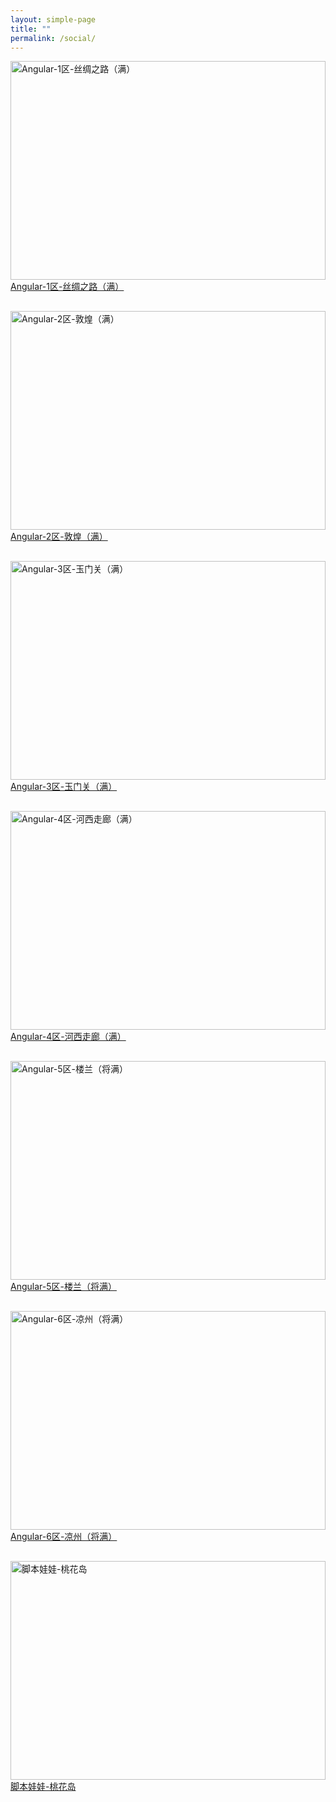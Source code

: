 ```yaml
---
layout: simple-page
title: ""
permalink: /social/
---
```

<div class="row">
  <div class="col-xs-6 col-md-3">
    <div class="thumbnail" style="padding-bottom:30px;">
      <img style="height: 350px; width: 100%; display: block;" src="{{ "/assets/img/qq/1.jpg" | relative_url }}" alt="Angular-1区-丝绸之路（满）"/>
      <div class="caption">
        <a target="_blank" href="//shang.qq.com/wpa/qunwpa?idkey=8db5ed802cbddbf6432d7ba7dc4f2a316be020442491eb41cbfb1a12434e8cc7"><i class="fa fa-qq" aria-hidden="true"></i> Angular-1区-丝绸之路（满）</a>
      </div>
    </div>
  </div>
  <div class="col-xs-6 col-md-3">
    <div class="thumbnail" style="padding-bottom:30px;">
      <img style="height: 350px; width: 100%; display: block;" src="{{ "/assets/img/qq/2.jpg" | relative_url }}" alt="Angular-2区-敦煌（满）"/>
      <div class="caption">
        <a target="_blank" href="//shang.qq.com/wpa/qunwpa?idkey=cbfcd79e7e90939b0e2c519f475fac4792985ce2abc5ad45ec5e06ffcfe944dd"><i class="fa fa-qq" aria-hidden="true"></i> Angular-2区-敦煌（满）</a>
      </div>
    </div>
  </div>
  <div class="col-xs-6 col-md-3">
    <div class="thumbnail" style="padding-bottom:30px;">
      <img style="height: 350px; width: 100%; display: block;" src="{{ "/assets/img/qq/3.jpg" | relative_url }}" alt="Angular-3区-玉门关（满）"/>
      <div class="caption">
        <a target="_blank" href="//shang.qq.com/wpa/qunwpa?idkey=639229c8b6ad0c3a9a8f381dddf5d7785780b20d8c37eb25c91ac73ea7d37a5f"><i class="fa fa-qq" aria-hidden="true"></i> Angular-3区-玉门关（满）</a>
      </div>
    </div>
  </div>
  <div class="col-xs-6 col-md-3">
    <div class="thumbnail" style="padding-bottom:30px;">
      <img style="height: 350px; width: 100%; display: block;" src="{{ "/assets/img/qq/4.jpg" | relative_url }}" alt="Angular-4区-河西走廊（满）"/>
      <div class="caption">
         <a target="_blank" href="//shang.qq.com/wpa/qunwpa?idkey=12add102af3f67910bdc0de753dee10ebada08ab485af7e38f4dfa0ee27476f7"><i class="fa fa-qq" aria-hidden="true"></i> Angular-4区-河西走廊（满）</a>
      </div>
    </div>
  </div>
  <div class="col-xs-6 col-md-3">
    <div class="thumbnail" style="padding-bottom:30px;">
      <img style="height: 350px; width: 100%; display: block;" src="{{ "/assets/img/qq/5.jpg" | relative_url }}" alt="Angular-5区-楼兰（将满）"/>
      <div class="caption">
        <a target="_blank" href="//shang.qq.com/wpa/qunwpa?idkey=1293a6494fb306ea29d281e320a8f4ef82285fa5300f73118e6ff7a79ce76036"><i class="fa fa-qq" aria-hidden="true"></i>
        Angular-5区-楼兰（将满）
        </a>
      </div>
    </div>
  </div>
  <div class="col-xs-6 col-md-3">
    <div class="thumbnail" style="padding-bottom:30px;">
      <img style="height: 350px; width: 100%; display: block;" src="{{ "/assets/img/qq/6.jpg" | relative_url }}" alt="Angular-6区-凉州（将满）"/>
      <div class="caption">
        <a target="_blank" href="//shang.qq.com/wpa/qunwpa?idkey=fcd880ba919983dc85690642d48cf00ad0affd8d35de5f30542c895e622a8ab8"><i class="fa fa-qq" aria-hidden="true"></i>
        Angular-6区-凉州（将满）
        </a>
      </div>
    </div>
  </div>
  <div class="col-xs-6 col-md-3">
    <div class="thumbnail" style="padding-bottom:30px;">
      <img style="height: 350px; width: 100%; display: block;" src="{{ "/assets/img/qq/7.jpg" | relative_url }}" alt="脚本娃娃-桃花岛"/>
      <div class="caption">
        <a target="_blank" href="//shang.qq.com/wpa/qunwpa?idkey=5d6b8c5296e4806142b8422ae7abca6f27b9b9b992a4dac80dc1392644e8970a"><i class="fa fa-qq" aria-hidden="true"></i>脚本娃娃-桃花岛</a>
      </div>
    </div>
  </div>
</div>